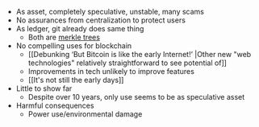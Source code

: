 - As asset, completely speculative, unstable, many scams
- No assurances from centralization to protect users
- As ledger, git already does same thing
	- Both are [merkle trees](https://en.wikipedia.org/wiki/Merkle_tree)
- No compelling uses for blockchain
	- [[Debunking ‘But Bitcoin is like the early Internet!’ |Other new "web technologies" relatively straightforward to see potential of]]
	- Improvements in tech unlikely to improve features
	- [[It's not still the early days]]
- Little to show far
	- Despite over 10 years, only use seems to be as speculative asset
- Harmful consequences
	- Power use/environmental damage